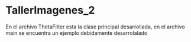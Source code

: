 # TallerImagenes_2

En el archivo ThetaFilter esta la clase principal desarrollada, en el archivo main se encuentra un ejemplo debidamente desarrolalado
